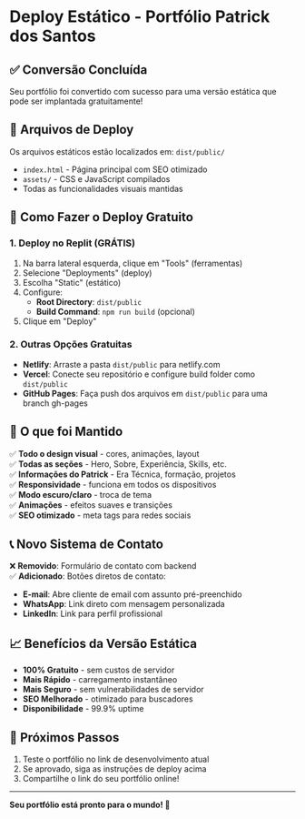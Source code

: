 # Deploy Estático - Portfólio Patrick dos Santos

## ✅ Conversão Concluída

Seu portfólio foi convertido com sucesso para uma versão estática que pode ser implantada gratuitamente!

## 📁 Arquivos de Deploy

Os arquivos estáticos estão localizados em: `dist/public/`

- `index.html` - Página principal com SEO otimizado
- `assets/` - CSS e JavaScript compilados
- Todas as funcionalidades visuais mantidas

## 🚀 Como Fazer o Deploy Gratuito

### 1. **Deploy no Replit (GRÁTIS)**

1. Na barra lateral esquerda, clique em "Tools" (ferramentas)
2. Selecione "Deployments" (deploy)
3. Escolha "Static" (estático)
4. Configure:
   - **Root Directory**: `dist/public`
   - **Build Command**: `npm run build` (opcional)
5. Clique em "Deploy"

### 2. **Outras Opções Gratuitas**

- **Netlify**: Arraste a pasta `dist/public` para netlify.com
- **Vercel**: Conecte seu repositório e configure build folder como `dist/public`
- **GitHub Pages**: Faça push dos arquivos em `dist/public` para uma branch gh-pages

## 🎯 O que foi Mantido

✅ **Todo o design visual** - cores, animações, layout  
✅ **Todas as seções** - Hero, Sobre, Experiência, Skills, etc.  
✅ **Informações do Patrick** - Era Técnica, formação, projetos  
✅ **Responsividade** - funciona em todos os dispositivos  
✅ **Modo escuro/claro** - troca de tema  
✅ **Animações** - efeitos suaves e transições  
✅ **SEO otimizado** - meta tags para redes sociais  

## 📞 Novo Sistema de Contato

❌ **Removido**: Formulário de contato com backend  
✅ **Adicionado**: Botões diretos de contato:

- **E-mail**: Abre cliente de email com assunto pré-preenchido
- **WhatsApp**: Link direto com mensagem personalizada
- **LinkedIn**: Link para perfil profissional

## 📈 Benefícios da Versão Estática

- **100% Gratuito** - sem custos de servidor
- **Mais Rápido** - carregamento instantâneo
- **Mais Seguro** - sem vulnerabilidades de servidor
- **SEO Melhorado** - otimizado para buscadores
- **Disponibilidade** - 99.9% uptime

## 🔗 Próximos Passos

1. Teste o portfólio no link de desenvolvimento atual
2. Se aprovado, siga as instruções de deploy acima  
3. Compartilhe o link do seu portfólio online!

---

**Seu portfólio está pronto para o mundo! 🌟**